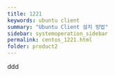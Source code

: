 ```yaml
---
title: 1221
keywords: ubuntu client
summary: "Ubuntu Client 설치 방법"
sidebar: systemoperation_sidebar
permalink: centos_1221.html
folder: product2
---
```



ddd
